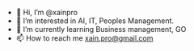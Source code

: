 - 👋 Hi, I’m @xainpro
- 👀 I’m interested in AI, IT, Peoples Management. 
- 🌱 I’m currently learning Business management, GO
- 📫 How to reach me xain.pro@gmail.com
